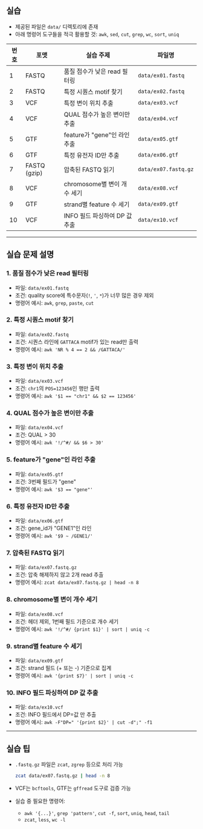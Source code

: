 ## 실습 

* 제공된 파일은 `data/` 디렉토리에 존재
* 아래 명령어 도구들을 적극 활용할 것: `awk`, `sed`, `cut`, `grep`, `wc`, `sort`, `uniq`

| 번호 | 포맷           | 실습 주제                  | 파일명                  |
| -- | ------------ | ---------------------- | -------------------- |
| 1  | FASTQ        | 품질 점수가 낮은 read 필터링     | `data/ex01.fastq`    |
| 2  | FASTQ        | 특정 시퀀스 motif 찾기        | `data/ex02.fastq`    |
| 3  | VCF          | 특정 변이 위치 추출            | `data/ex03.vcf`      |
| 4  | VCF          | QUAL 점수가 높은 변이만 추출     | `data/ex04.vcf`      |
| 5  | GTF          | feature가 "gene"인 라인 추출 | `data/ex05.gtf`      |
| 6  | GTF          | 특정 유전자 ID만 추출          | `data/ex06.gtf`      |
| 7  | FASTQ (gzip) | 압축된 FASTQ 읽기           | `data/ex07.fastq.gz` |
| 8  | VCF          | chromosome별 변이 개수 세기   | `data/ex08.vcf`      |
| 9  | GTF          | strand별 feature 수 세기   | `data/ex09.gtf`      |
| 10 | VCF          | INFO 필드 파싱하여 DP 값 추출   | `data/ex10.vcf`      |

---

## 실습 문제 설명

### 1. 품질 점수가 낮은 read 필터링

* 파일: `data/ex01.fastq`
* 조건: quality score에 특수문자(`!`, `'`, `*`)가 너무 많은 경우 제외
* 명령어 예시: `awk`, `grep`, `paste`, `cut`

### 2. 특정 시퀀스 motif 찾기

* 파일: `data/ex02.fastq`
* 조건: 시퀀스 라인에 `GATTACA` motif가 있는 read만 출력
* 명령어 예시: `awk 'NR % 4 == 2 && /GATTACA/'`

### 3. 특정 변이 위치 추출

* 파일: `data/ex03.vcf`
* 조건: `chr1`의 `POS=123456`인 행만 출력
* 명령어 예시: `awk '$1 == "chr1" && $2 == 123456'`

### 4. QUAL 점수가 높은 변이만 추출

* 파일: `data/ex04.vcf`
* 조건: QUAL > 30
* 명령어 예시: `awk '!/^#/ && $6 > 30'`

### 5. feature가 "gene"인 라인 추출

* 파일: `data/ex05.gtf`
* 조건: 3번째 필드가 "gene"
* 명령어 예시: `awk '$3 == "gene"'`

### 6. 특정 유전자 ID만 추출

* 파일: `data/ex06.gtf`
* 조건: gene\_id가 "GENE1"인 라인
* 명령어 예시: `awk '$9 ~ /GENE1/'`

### 7. 압축된 FASTQ 읽기

* 파일: `data/ex07.fastq.gz`
* 조건: 압축 해제하지 않고 2개 read 추출
* 명령어 예시: `zcat data/ex07.fastq.gz | head -n 8`

### 8. chromosome별 변이 개수 세기

* 파일: `data/ex08.vcf`
* 조건: 헤더 제외, 1번째 필드 기준으로 개수 세기
* 명령어 예시: `awk '!/^#/ {print $1}' | sort | uniq -c`

### 9. strand별 feature 수 세기

* 파일: `data/ex09.gtf`
* 조건: strand 필드 (+ 또는 -) 기준으로 집계
* 명령어 예시: `awk '{print $7}' | sort | uniq -c`

### 10. INFO 필드 파싱하여 DP 값 추출

* 파일: `data/ex10.vcf`
* 조건: INFO 필드에서 DP=값 만 추출
* 명령어 예시: `awk -F"DP=" '{print $2}' | cut -d";" -f1`

---

## 실습 팁

* `.fastq.gz` 파일은 `zcat`, `zgrep` 등으로 처리 가능

  ```bash
  zcat data/ex07.fastq.gz | head -n 8
  ```
* VCF는 `bcftools`, GTF는 `gffread` 도구로 검증 가능
* 실습 중 필요한 명령어:

  * `awk '{...}'`, `grep 'pattern'`, `cut -f`, `sort`, `uniq`, `head`, `tail`
  * `zcat`, `less`, `wc -l`

